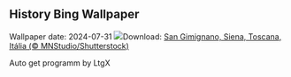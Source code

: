 ## History Bing Wallpaper
Wallpaper date: 2024-07-31
![](https://www.bing.com/th?id=OHR.GimignanoTuscany_PT-BR7820946889_UHD.jpg&w=1000)Download: [San Gimignano, Siena, Toscana, Itália (© MNStudio/Shutterstock)](https://www.bing.com/th?id=OHR.GimignanoTuscany_PT-BR7820946889_UHD.jpg)

Auto get programm by LtgX
